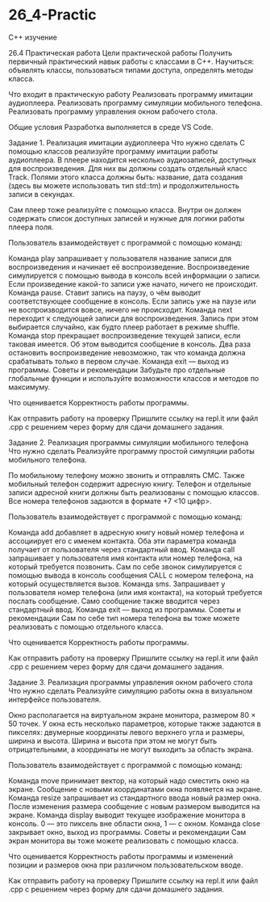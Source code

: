 # 26_4-Practic
С++ изучение

26.4 Практическая работа
Цели практической работы
Получить первичный практический навык работы с классами в C++.
Научиться: 
объявлять классы,
пользоваться типами доступа,
определять методы класса.


Что входит в практическую работу
Реализовать программу имитации аудиоплеера.
Реализовать программу симуляции мобильного телефона.
Реализовать программу управления окном рабочего стола.


Общие условия
Разработка выполняется в среде VS Code.



Задание 1. Реализация имитации аудиоплеера
Что нужно сделать
С помощью классов реализуйте программу имитации работы аудиоплеера. В плеере находится несколько аудиозаписей, доступных для воспроизведения. Для них вы должны создать отдельный класс Track. Полями этого класса должны быть: название, дата создания (здесь вы можете использовать тип std::tm) и продолжительность записи в секундах.

Сам плеер тоже реализуйте с помощью класса. Внутри он должен содержать список доступных записей и нужные для логики работы плеера поля.

Пользователь взаимодействует с программой с помощью команд:

Команда play запрашивает у пользователя название записи для воспроизведения и начинает её воспроизведение. Воспроизведение симулируется с помощью вывода в консоль всей информации о записи. Если произведение какой-то записи уже начато, ничего не происходит.
Команда pause. Ставит запись на паузу, о чём выводит соответствующее сообщение в консоль. Если запись уже на паузе или не воспроизводится вовсе, ничего не происходит.
Команда next переходит к следующей записи для воспроизведения. Запись при этом выбирается случайно, как будто плеер работает в режиме shuffle.
Команда stop прекращает воспроизведение текущей записи, если таковая имеется. Об этом выводится сообщение в консоль. Два раза остановить воспроизведение невозможно, так что команда должна срабатывать только в первом случае.
Команда exit — выход из программы.
Советы и рекомендации
Забудьте про отдельные глобальные функции и используйте возможности классов и методов по максимуму.

Что оценивается
Корректность работы программы.

Как отправить работу на проверку
Пришлите ссылку на repl.it или файл .срр с решением через форму для сдачи домашнего задания.



Задание 2. Реализация программы симуляции мобильного телефона
Что нужно сделать
Реализуйте программу простой симуляции работы мобильного телефона.

По мобильному телефону можно звонить и отправлять СМС. Также мобильный телефон содержит адресную книгу. Телефон и отдельные записи адресной книги должны быть реализованы с помощью классов. Все номера телефонов задаются в формате +7 <10 цифр>.

Пользователь взаимодействует с программой с помощью команд:

Команда add добавляет в адресную книгу новый номер телефона и ассоциирует его с именем контакта. Оба эти параметра команда получает от пользователя через стандартный ввод.
Команда call запрашивает у пользователя имя контакта или номер телефона, на который требуется позвонить. Сам по себе звонок симулируется с помощью вывода в консоль сообщения CALL с номером телефона, на который осуществляется вызов.
Команда sms. Запрашивает у пользователя номер телефона (или имя контакта), на который требуется послать сообщение. Само сообщение также вводится через стандартный ввод.
Команда exit — выход из программы.
Советы и рекомендации
Сам по себе тип номера телефона вы тоже можете реализовать с помощью отдельного класса.

Что оценивается
Корректность работы программы.

Как отправить работу на проверку
Пришлите ссылку на repl.it или файл .срр с решением через форму для сдачи домашнего задания.



Задание 3. Реализация программы управления окном рабочего стола
Что нужно сделать
Реализуйте симуляцию работы окна в визуальном интерфейсе пользователя.

Окно располагается на виртуальном экране монитора, размером 80 × 50 точек. У окна есть несколько параметров, которые также задаются в пикселях: двумерные координаты левого верхнего угла и размеры, ширина и высота. Ширина и высота при этом не могут быть отрицательными, а координаты не могут выходить за область экрана.

Пользователь взаимодействует с программой с помощью команд:

Команда move принимает вектор, на который надо сместить окно на экране. Сообщение с новыми координатами окна появляется на экране.
Команда resize запрашивает из стандартного ввода новый размер окна. После изменения размера сообщение с новым размером выводится на экране.
Команда display выводит текущее изображение монитора в консоль. 0 — это пиксель вне области окна, 1 — с окном.
Команда close закрывает окно, выход из программы.
Советы и рекомендации
Сам экран монитора вы тоже можете реализовать с помощью класса.

Что оценивается
Корректность работы программы и изменений позиции и размеров окна при различном пользовательском вводе.

Как отправить работу на проверку
Пришлите ссылку на repl.it или файл .срр с решением через форму для сдачи домашнего задания.

